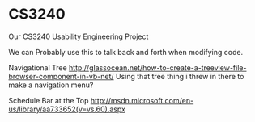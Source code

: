 CS3240
======

Our CS3240 Usability Engineering Project

We can Probably  use this to talk back and forth when modifying code.


Navigational Tree
http://glassocean.net/how-to-create-a-treeview-file-browser-component-in-vb-net/
Using that tree thing i threw in there to make a navigation menu?

Schedule Bar at the Top
http://msdn.microsoft.com/en-us/library/aa733652(v=vs.60).aspx